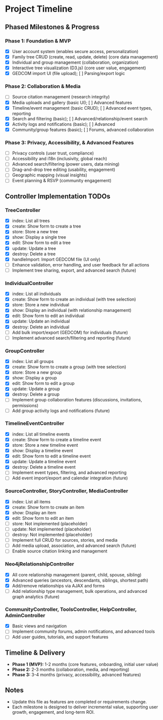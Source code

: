 # Project Timeline

## Phased Milestones & Progress

### Phase 1: Foundation & MVP
- [x] User account system (enables secure access, personalization)
- [x] Family tree CRUD (create, read, update, delete) (core data management)
- [x] Individual and group management (collaboration, organization)
- [x] Interactive tree visualization (D3.js) (core user value, engagement)
- [x] GEDCOM import UI (file upload); [ ] Parsing/export logic

### Phase 2: Collaboration & Media
- [ ] Source citation management (research integrity)
- [x] Media uploads and gallery (basic UI); [ ] Advanced features
- [x] Timeline/event management (basic CRUD); [ ] Advanced event types, reporting
- [x] Search and filtering (basic); [ ] Advanced/relationship/event search
- [x] Activity logs and notifications (basic); [ ] Advanced
- [x] Community/group features (basic); [ ] Forums, advanced collaboration

### Phase 3: Privacy, Accessibility, & Advanced Features
- [ ] Privacy controls (user trust, compliance)
- [ ] Accessibility and i18n (inclusivity, global reach)
- [ ] Advanced search/filtering (power users, data mining)
- [ ] Drag-and-drop tree editing (usability, engagement)
- [ ] Geographic mapping (visual insights)
- [ ] Event planning & RSVP (community engagement)

## Controller Implementation TODOs

### TreeController
- [x] index: List all trees
- [x] create: Show form to create a tree
- [x] store: Store a new tree
- [x] show: Display a single tree
- [x] edit: Show form to edit a tree
- [x] update: Update a tree
- [x] destroy: Delete a tree
- [x] handleImport: Import GEDCOM file (UI only)
- [ ] Enhance validation, error handling, and user feedback for all actions
- [ ] Implement tree sharing, export, and advanced search (future)

### IndividualController
- [x] index: List all individuals
- [x] create: Show form to create an individual (with tree selection)
- [x] store: Store a new individual
- [x] show: Display an individual (with relationship management)
- [x] edit: Show form to edit an individual
- [x] update: Update an individual
- [x] destroy: Delete an individual
- [ ] Add bulk import/export (GEDCOM) for individuals (future)
- [ ] Implement advanced search/filtering and reporting (future)

### GroupController
- [x] index: List all groups
- [x] create: Show form to create a group (with tree selection)
- [x] store: Store a new group
- [x] show: Display a group
- [x] edit: Show form to edit a group
- [x] update: Update a group
- [x] destroy: Delete a group
- [ ] Implement group collaboration features (discussions, invitations, permissions)
- [ ] Add group activity logs and notifications (future)

### TimelineEventController
- [x] index: List all timeline events
- [x] create: Show form to create a timeline event
- [x] store: Store a new timeline event
- [x] show: Display a timeline event
- [x] edit: Show form to edit a timeline event
- [x] update: Update a timeline event
- [x] destroy: Delete a timeline event
- [ ] Implement event types, filtering, and advanced reporting
- [ ] Add event import/export and calendar integration (future)

### SourceController, StoryController, MediaController
- [x] index: List all items
- [x] create: Show form to create an item
- [x] show: Display an item
- [x] edit: Show form to edit an item
- [ ] store: Not implemented (placeholder)
- [ ] update: Not implemented (placeholder)
- [ ] destroy: Not implemented (placeholder)
- [ ] Implement full CRUD for sources, stories, and media
- [ ] Add media upload, association, and advanced search (future)
- [ ] Enable source citation linking and management

### Neo4jRelationshipController
- [x] All core relationship management (parent, child, spouse, sibling)
- [x] Advanced queries (ancestors, descendants, siblings, shortest path)
- [x] Add/remove relationships via AJAX and forms
- [ ] Add relationship type management, bulk operations, and advanced graph analytics (future)

### CommunityController, ToolsController, HelpController, AdminController
- [x] Basic views and navigation
- [ ] Implement community forums, admin notifications, and advanced tools
- [ ] Add user guides, tutorials, and support features

## Timeline & Delivery

- **Phase 1 (MVP):** 1-2 months (core features, onboarding, initial user value)
- **Phase 2:** 2-3 months (collaboration, media, and reporting)
- **Phase 3:** 3-4 months (privacy, accessibility, advanced features)

## Notes
- Update this file as features are completed or requirements change.
- Each milestone is designed to deliver incremental value, supporting user growth, engagement, and long-term ROI. 